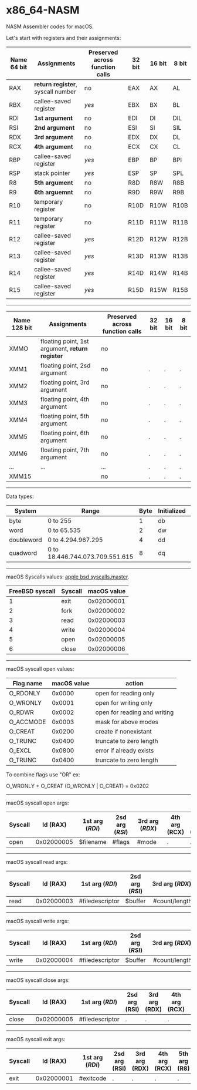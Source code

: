 # x86_64-NASM
NASM Assembler codes for macOS.

Let's start with registers and their assignments:

Name 64 bit   | Assignments                         | Preserved across function calls | 32 bit | 16 bit | 8 bit |
--------------|-------------------------------------|---------------------------------|--------|--------|-------|
RAX           | **return register**, syscall number | no                              | EAX    | AX     | AL    |
RBX           | callee-saved register               | *yes*                           | EBX    | BX     | BL    |
RDI           | **1st argument**                    | no                              | EDI    | DI     | DIL   |
RSI           | **2nd argument**                    | no                              | ESI    | SI     | SIL   |
RDX           | **3rd argument**                    | no                              | EDX    | DX     | DL    |
RCX           | **4th argument**                    | no                              | ECX    | CX     | CL    |
RBP           | callee-saved register               | *yes*                           | EBP    | BP     | BPl   |
RSP           | stack pointer                       | *yes*                           | ESP    | SP     | SPL   |
R8            | **5th argument**                    | no                              | R8D    | R8W    | R8B   |
R9            | **6th arguemnt**                    | no                              | R9D    | R9W    | R9B   |
R10           | temporary register                  | no                              | R10D   | R10W   | R10B  |
R11           | temporary register                  | no                              | R11D   | R11W   | R11B  |
R12           | callee-saved register               | *yes*                           | R12D   | R12W   | R12B  |
R13           | callee-saved register               | *yes*                           | R13D   | R13W   | R13B  |
R14           | callee-saved register               | *yes*                           | R14D   | R14W   | R14B  |
R15           | callee-saved register               | *yes*                           | R15D   | R15W   | R15B  |

-----------------------------------------------------------------------------------------------------------------------------------

Name 128 bit  | Assignments                                       | Preserved across function calls | 32 bit | 16 bit | 8 bit |
--------------|---------------------------------------------------|---------------------------------|--------|--------|-------|
XMMO          | floating point, 1st argument, **return register** | no  |      |      |      |
XMM1          | floating point, 2sd argument                      | no  |.     |.     |.     |
XMM2          | floating point, 3rd argument                      | no  |.     |.     |.     |
XMM3          | floating point, 4th argument                      | no  |.     |.     |.     |
XMM4          | floating point, 5th argument                      | no  |.     |.     |.     |
XMM5          | floating point, 6th argument                      | no  |.     |.     |.     |
XMM6          | floating point, 7th argument                      | no  |.     |.     |.     |
...           |... |... |.|.|.|
XMM15         | | no |.|.|.|

-----------------------------------------------------------------------------------------------------------------------------------
Data types:

System       | Range                           | Byte | Initialized | Uninitialized | Bits |
-------------|---------------------------------|------|-------------|---------------|------|
byte         | 0 to 255                        |  1   |    db       |     resb      |  8   |
word         | 0 to 65.535                     |  2   |    dw       |     resw      |  16  |
doubleword   | 0 to 4.294.967.295              |  4   |    dd       |     resd      |  32  |
quadword     | 0 to 18.446.744.073.709.551.615 |  8   |    dq       |     resq      |  64  |

-----------------------------------------------------------------------------------------------------------------------------------

macOS Syscalls values:  [apple bsd syscalls.master](https://opensource.apple.com/source/xnu/xnu-1504.3.12/bsd/kern/syscalls.master).

FreeBSD syscall | Syscall      | macOS value |
----------------|--------------|-------------|
1               | exit         | 0x02000001  |
2               | fork         | 0x02000002  |
3               | read         | 0x02000003  |
4               | write        | 0x02000004  |
5               | open         | 0x02000005  | 
6               | close        | 0x02000006  | 

-----------------------------------------------------------------------------------------------------------------------------------

macOS syscall open values:

Flag name       | macOS value | action                       |
----------------|-------------|------------------------------|
O_RDONLY        | 0x0000      | open for reading only        |
O_WRONLY        | 0x0001      | open for writing only        |
O_RDWR          | 0x0002      | open for reading and writing |
O_ACCMODE       | 0x0003      | mask for above modes         |
O_CREAT         | 0x0200      | create if nonexistant        |
O_TRUNC         | 0x0400      | truncate to zero length      |
O_EXCL          | 0x0800      | error if already exists      | 
O_TRUNC         | 0x0400      | truncate to zero length      | 

To combine flags use "OR" ex:

O_WRONLY + O_CREAT (O_WRONLY | O_CREAT) = 0x0202

-----------------------------------------------------------------------------------------------------------------------------------

macOS syscall open args:

Syscall | Id (RAX)   | 1st arg (*RDI*) | 2sd arg (*RSI*) | 3rd arg (*RDX*) | 4th arg (RCX) | 5th arg (R8) | 6th arg (R9) |
--------|------------|-----------------|-----------------|-----------------|---------------|--------------|--------------|
open    | 0x02000005 | $filename       | #flags          | #mode           |.              |.             |.             |

-----------------------------------------------------------------------------------------------------------------------------------

macOS syscall read args:

Syscall | Id (RAX)   | 1st arg (*RDI*) | 2sd arg (*RSI*) | 3rd arg (*RDX*) | 4th arg (RCX) | 5th arg (R8) | 6th arg (R9) |
--------|------------|-----------------|-----------------|-----------------|---------------|--------------|--------------|
read    | 0x02000003 | #filedescriptor | $buffer         | #count/length   |.              |.             |.             |

-----------------------------------------------------------------------------------------------------------------------------------

macOS syscall write args:

Syscall | Id (RAX)   | 1st arg (*RDI*) | 2sd arg (*RSI*) | 3rd arg (*RDX*) | 4th arg (RCX) | 5th arg (R8) | 6th arg (R9) |
--------|------------|-----------------|-----------------|-----------------|---------------|--------------|--------------|
write   | 0x02000004 | #filedescriptor | $buffer         | #count/length   |.              |.             |.             |

-----------------------------------------------------------------------------------------------------------------------------------

macOS syscall close args:

Syscall | Id (RAX)   | 1st arg (*RDI*) | 2sd arg (RSI) | 3rd arg (RDX) | 4th arg (RCX) | 5th arg (R8) | 6th arg (R9) |
--------|------------|-----------------|---------------|---------------|---------------|--------------|--------------|
close   | 0x02000006 | #filedescriptor |.              |.              |.              |.             |.             |

-----------------------------------------------------------------------------------------------------------------------------------

macOS syscall exit args:

Syscall | Id (RAX)   | 1st arg (*RDI*) | 2sd arg (RSI) | 3rd arg (RDX) | 4th arg (RCX) | 5th arg (R8) | 6th arg (R9) |
--------|------------|-----------------|---------------|---------------|---------------|--------------|--------------|
exit    | 0x02000001 | #exitcode       |.              |.              |.              |.             |.             |

